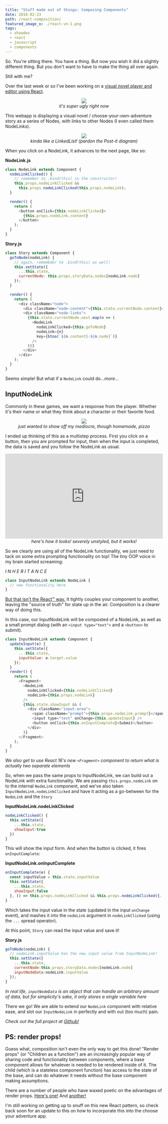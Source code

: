 ```yaml
---
title: "Stuff made out of things: Composing Components"
date: 2018-02-23
path: /react-composition/
featured_image_o: ./react-vn-1.png
tags:
  - showdev
  - react
  - javascript
  - components
---
```


[reactvn]: https://github.com/washingtonsteven/react-vn
[reactcomp]: https://reactjs.org/docs/composition-vs-inheritance.html
[mjrenderprops]: https://cdb.reacttraining.com/use-a-render-prop-50de598f11ce
[breakingup]: https://medium.com/tandemly/im-breaking-up-with-higher-order-components-44b0df2db052

So. You're sitting there. You have a thing. But now you wish it did a slightly different thing. But you don't want to have to make the thing all over again.

Still with me?

Over the last week or so I've been working on a [visual novel player and editor using React][reactvn].

<p style="text-align:center">
<img src='./react-vn-1.png'><br/>
<em>it's super ugly right now</em>
</p>

This webapp is displaying a visual novel / choose-your-own-adventure story as a series of Nodes, with links to other Nodes (I even called them NodeLinks).

<p style="text-align:center">
<img src='./react-vn-ll.jpg'><br/>
<em>kinda like a LinkedList! (pardon the Post-it diagram)</em>
</p>

When you click on a NodeLink, it advances to the next page, like so:

**NodeLink.js**

```javascript
class NodeLink extends Component {
  nodeLinkClicked() {
    // remember to .bind(this) in the constructor!
    this.props.nodeLinkClicked &&
      this.props.nodeLinkClicked(this.props.nodeLink);
  }

  render() {
    return (
      <button onClick={this.nodeLinkClicked}>
        {this.props.nodeLink.content}
      </button>
    );
  }
}
```

**Story.js**

```javascript
class Story extends Component {
  goToNode(nodeLink) {
    // again, remembder to .bind(this) as well!
    this.setState({
      ...this.state,
      currentNode: this.props.storyData.nodes[nodeLink.node]
    });
  }

  render() {
    return (
      <div className="node">
        <div className="node-content">{this.state.currentNode.content}</div>
        <div className="node-links">
          {this.state.currentNode.next.map(n => (
            <NodeLink
              nodeLinkClicked={this.goToNode}
              nodeLink={n}
              key={btoa(`${n.content}-${n.node}`)}
            />
          ))}
        </div>
      </div>
    );
  }
}
```

Seems simple! But what if a `NodeLink` could do&hellip;_more_&hellip;

## InputNodeLink

Commonly in these games, we want a response from the player. Whether it's their name or what they think about a character or their favorite food.

<p style="text-align:center">
<img src='./pizza.jpg'><br/>
<em>just wanted to show off my mediocre, though homemade, pizza</em>
<p>

I ended up thinking of this as a multistep process. First you click on a button, then you are prompted for input, then when the input is completed, the data is saved and you follow the NodeLink as usual.

<div style="text-align:center">
<div style='position:relative;padding-bottom:54%'>
  <iframe src='https://gfycat.com/ifr/IllegalFirmCob' frameborder='0' scrolling='no' width='100%' height='100%' style='position:absolute;top:0;left:0'></iframe>
</div>
<em>here's how it looks! severely unstyled, but it works!</em>
</div>

<div markdown="1">

So we clearly are using all of the NodeLink functionality, we just need to tack on some extra prompting functionality on top! The tiny OOP voice in my brain started screaming:

_I N H E R I T A N C E_

```javascript
class InputNodeLink extends NodeLink {
  // new functionality here
}
```

[But that isn't the React&trade; way.][reactcomp] It tightly couples your component to another, leaving the "source of truth" for state up in the air. Composition is a clearer way of doing this.

In this case, our InputNodeLink will be composted of a NodeLink, as well as a small prompt dialog (with an `<input type="text">` and a `<button>` to submit).

```javascript
class InputNodeLink extends Component {
  updateInput(e) {
    this.setState({
      ...this.state,
      inputValue: e.target.value
    });
  }
  render() {
    return (
      <Fragment>
        <NodeLink
          nodeLinkClicked={this.nodeLinkClicked}
          nodeLink={this.props.nodeLink}
        />
        {this.state.showInput && (
          <div className="input-area">
            <span className="prompt">{this.props.nodeLink.prompt}</span>
            <input type="text" onChange={this.updateInput} />
            <button onClick={this.onInputComplete}>Submit</button>
          </div>
        )}
      </Fragment>
    );
  }
}
```

_We also get to use React 16's new `<Fragment>` component to return what is actually two separate elements_

So, when we pass the same props to InputNodeLink, we can build out a NodeLink with extra functionality. We are passing `this.props.nodeLink` on to the internal `NodeLink` component, and we've also taken `InputNodeLink.nodeLinkClicked` and have it acting as a go-between for the `NodeLink` and the `Story`

**InputNodeLink.nodeLinkClicked**

```javascript
nodeLinkClicked() {
  this.setState({
    ...this.state,
    showInput:true
  })
}
```

This will show the input form. And when the button is clicked, it fires `onInputComplete`:

**InputNodeLink.onInputComplete**

```javascript
onInputComplete(e) {
  const inputValue = this.state.inputValue
  this.setState({
    ...this.state,
    showInput:false
  }, () => this.props.nodeLinkClicked && this.props.nodeLinkClicked({...this.props.nodeLink, inputValue}))
}
```

Which takes the input value in the state (updated in the input `onChange` event), and mashes it into the `nodeLink` argument in `nodeLinkClicked` (using the `...` spread operator).

At this point, `Story` can read the input value and save it!

**Story.js**

```javascript
goToNode(nodeLink) {
  // nodeLink.inputValue has the new input value from InputNodeLink!
  this.setState({
    ...this.state,
    currentNode:this.props.storyData.nodes[nodeLink.node]
    inputNodeData:nodeLink.inputValue
  });
}
```

_In real life, `inputNodeData` is an object that can handle an arbitrary amount of data, but for simplicity's sake, it only stores a single variable here_

There we go! We are able to extend our `NodeLink` component with relative ease, and slot our `InputNodeLink` in perfectly and with out (too much) pain.

_Check out the full project at [Github!][reactvn]_

## PS: render props!

Guess what, composition isn't even the only way to get this done! "Render props" (or "Children as a function") are an increasingly popular way of sharing code and functionality between components, where a base component allows for whatever is needed to be rendered inside of it. The child (which is a stateless component function) has access to the state of the base, and can do whatever it needs without the base component making assumptions.

There are a number of people who have waxed poetic on the advantages of render props. [Here's one!][mjrenderprops] And [another!][breakingup]

I'm still working on getting up to snuff on this new React pattern, so check back soon for an update to this on how to incorporate this into the choose your adventure app.

</div>
